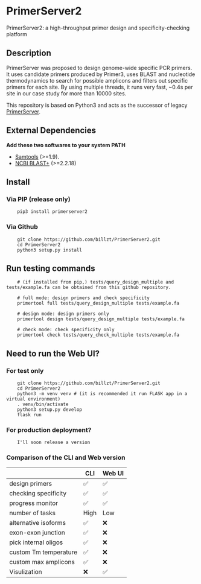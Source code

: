 # PrimerServer2
PrimerServer2: a high-throughput primer design and specificity-checking platform

## Description
PrimerServer was proposed to design genome-wide specific PCR primers. It uses candidate primers produced by Primer3, uses BLAST and nucleotide thermodynamics to search for possible amplicons and filters out specific primers for each site. By using multiple threads, it runs very fast, ~0.4s per site in our case study for more than 10000 sites.

This repository is based on Python3 and acts as the successor of legacy [PrimerServer](https://github.com/billzt/PrimerServer).

## External Dependencies
**Add these two softwares to your system PATH**
* [Samtools](https://www.htslib.org/) (>=1.9).
* [NCBI BLAST+](https://blast.ncbi.nlm.nih.gov/Blast.cgi) (>=2.2.18)

## Install
### Via PIP (release only)
```
    pip3 install primerserver2
```

### Via Github
```
    git clone https://github.com/billzt/PrimerServer2.git
    cd PrimerServer2
    python3 setup.py install
```

## Run testing commands
```
    # (if installed from pip,) tests/query_design_multiple and tests/example.fa can be obtained from this github repository.

    # full mode: design primers and check specificity
    primertool full tests/query_design_multiple tests/example.fa

    # design mode: design primers only
    primertool design tests/query_design_multiple tests/example.fa

    # check mode: check specificity only
    primertool check tests/query_check_multiple tests/example.fa

```

## Need to run the Web UI?
### For test only
```
    git clone https://github.com/billzt/PrimerServer2.git
    cd PrimerServer2
    python3 -m venv venv # (it is recommended it run FLASK app in a virtual environment)
    . venv/bin/activate
    python3 setup.py develop
    flask run
```

### For production deployment?
```
    I'll soon release a version
```

### Comparison of the CLI and Web version
|        |    CLI    |    Web UI    |
|    ----    |    ----    |    ----    |
|    design primers    |     :white_check_mark:    |     :white_check_mark:    |
|    checking specificity    |     :white_check_mark:    |     :white_check_mark:    |
|    progress monitor    |     :white_check_mark:    |     :white_check_mark:    |
|    number of tasks    |    High    |    Low    |
|    alternative isoforms    |     :white_check_mark:    |     :x:    |
|    exon-exon junction    |     :white_check_mark:    |     :x:    |
|    pick internal oligos    |     :white_check_mark:    |     :x:    |
|    custom Tm temperature    |     :white_check_mark:    |     :x:    |
|    custom max amplicons    |     :white_check_mark:    |     :x:    |
|    Visulization    |     :x:    |     :white_check_mark:    |


